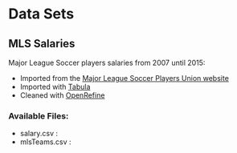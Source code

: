# Data Sets

## MLS Salaries
Major League Soccer players salaries from 2007 until 2015:

+ Imported from the [Major League Soccer Players Union website](https://www.mlsplayers.org/salary_info.html)
+ Imported with [Tabula](http://tabula.technology/) 
+ Cleaned with [OpenRefine](http://openrefine.org/)

### Available Files:
+ salary.csv : 
+ mlsTeams.csv : 
